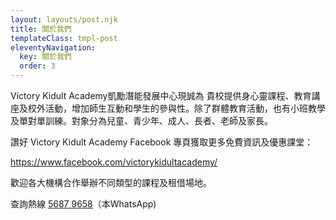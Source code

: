```yaml
---
layout: layouts/post.njk
title: 關於我們
templateClass: tmpl-post
eleventyNavigation:
  key: 關於我們
  order: 3
---
```

Victory Kidult Academy凱勵潛能發展中心現誠為 貴校提供身心靈課程、教育講座及校外活動，增加師生互動和學生的參與性。除了群體教育活動，也有小班教學及單對單訓練。對象分為兒童、青少年、成人、長者、老師及家長。

讚好 Victory Kidult Academy Facebook  專頁獲取更多免費資訊及優惠課堂：

[https://www.facebook.com/victorykidultacademy/ ](https://www.facebook.com/victorykidultacademy/)

歡迎各大機構合作舉辦不同類型的課程及租借場地。

查詢熱線 [5687 9658](https://bit.ly/4njvn72)（本WhatsApp)
